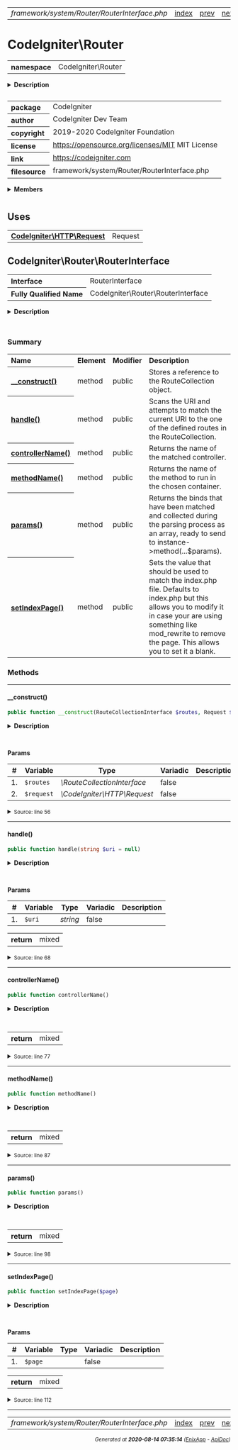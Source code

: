 


 



<table>
<tr>
<td style="width:100%"><em>framework/system/Router/RouterInterface.php</em></td>
<td><a href="../../../../../../api/index.md">index</a></td>
<td><a href="../../../../../../api/vendor/codeigniter4/framework/system/Router/Router.md">prev</a></td>
<td><a href="../../../../../../api/vendor/codeigniter4/framework/system/Security/Exceptions/SecurityException.md">next</a></td>
</tr>
</table>







# CodeIgniter\Router 
<table style="text-align:left">
<tr><th>namespace</th><td>CodeIgniter\Router</td></tr>
</table>

<details>
<summary style="margin-bottom:12px;"><strong>Description</strong></summary>

<table>
<tr><td>
CodeIgniter
</td></tr>
</table>

<table>
<tr><td>
An open source application development framework for PHP

This content is released under the MIT License (MIT)

Copyright (c) 2014-2019 British Columbia Institute of Technology
Copyright (c) 2019-2020 CodeIgniter Foundation

Permission is hereby granted, free of charge, to any person obtaining a copy
of this software and associated documentation files (the "Software"), to deal
in the Software without restriction, including without limitation the rights
to use, copy, modify, merge, publish, distribute, sublicense, and/or sell
copies of the Software, and to permit persons to whom the Software is
furnished to do so, subject to the following conditions:

The above copyright notice and this permission notice shall be included in
all copies or substantial portions of the Software.

THE SOFTWARE IS PROVIDED "AS IS", WITHOUT WARRANTY OF ANY KIND, EXPRESS OR
IMPLIED, INCLUDING BUT NOT LIMITED TO THE WARRANTIES OF MERCHANTABILITY,
FITNESS FOR A PARTICULAR PURPOSE AND NONINFRINGEMENT. IN NO EVENT SHALL THE
AUTHORS OR COPYRIGHT HOLDERS BE LIABLE FOR ANY CLAIM, DAMAGES OR OTHER
LIABILITY, WHETHER IN AN ACTION OF CONTRACT, TORT OR OTHERWISE, ARISING FROM,
OUT OF OR IN CONNECTION WITH THE SOFTWARE OR THE USE OR OTHER DEALINGS IN
THE SOFTWARE.
</td></tr>
</table>

</details>



<table style="text-align:left">
<tr style="vertical-align:top;">
<th>package</th>
<td>CodeIgniter
</td>
</tr>
<tr style="vertical-align:top;">
<th>author</th>
<td>CodeIgniter Dev Team
</td>
</tr>
<tr style="vertical-align:top;">
<th>copyright</th>
<td>2019-2020 CodeIgniter Foundation
</td>
</tr>
<tr style="vertical-align:top;">
<th>license</th>
<td><a href="https://opensource.org/licenses/MIT">https://opensource.org/licenses/MIT</a>	MIT License
</td>
</tr>
<tr style="vertical-align:top;">
<th>link</th>
<td><a href="https://codeigniter.com">https://codeigniter.com</a>

</td>
</tr>
<tr style="vertical-align:top;">
<th>filesource</th>
<td>framework/system/Router/RouterInterface.php
</td>
</tr>
</table>

 

<details>
<summary style="margin-bottom:12px;"><strong>Members</strong></summary>
<table>
<tr><td><a href="../../../../../../api/vendor/codeigniter4/framework/system/Router/Exceptions/RedirectException.md">CodeIgniter\Router\Exceptions\RedirectException</a></td></tr>
<tr><td><a href="../../../../../../api/vendor/codeigniter4/framework/system/Router/Exceptions/RouterException.md">CodeIgniter\Router\Exceptions\RouterException</a></td></tr>
<tr><td><a href="../../../../../../api/vendor/codeigniter4/framework/system/Router/RouteCollection.md">CodeIgniter\Router\RouteCollection</a></td></tr>
<tr><td><a href="../../../../../../api/vendor/codeigniter4/framework/system/Router/RouteCollectionInterface.md">CodeIgniter\Router\RouteCollectionInterface</a></td></tr>
<tr><td><a href="../../../../../../api/vendor/codeigniter4/framework/system/Router/Router.md">CodeIgniter\Router\Router</a></td></tr>
<tr><td><a href="../../../../../../api/vendor/codeigniter4/framework/system/Router/RouterInterface.md">CodeIgniter\Router\RouterInterface</a></td></tr>
</table>
</details>



 
 ## Uses

<table style="text-align:left;">
<tr>
<td>
<a href="../../../../../../api/vendor/codeigniter4/framework/system/HTTP/Request.md"><strong>CodeIgniter\HTTP\Request</strong></a>
</td>
<td>Request</td>
</tr>
</table>



 
## CodeIgniter\Router\RouterInterface

<table style="text-align:left">
<tr><th>Interface</th><td>RouterInterface</td></tr>
<tr><th>Fully Qualified Name</th><td>CodeIgniter\Router\RouterInterface</td></tr>
</table>


<details>
<summary style="margin-bottom:12px;"><strong>Description</strong></summary>

<table>
<tr><td>
Expected behavior of a Router.
</td></tr>
</table>


</details>



<table style="text-align:left">
</table>



### Summary


<table style="text-align:left;">
<tr>
<th>Name</th>
<th>Element</th>
<th>Modifier</th>
<th>Description</th>
</tr>


<tr>
<th><a href="#__construct"><strong>__construct</strong>()</a></th>
<td>method</td>
<td>
public

</td>
<td>Stores a reference to the RouteCollection object.</td>
</tr>
<tr>
<th><a href="#handle"><strong>handle</strong>()</a></th>
<td>method</td>
<td>
public

</td>
<td>Scans the URI and attempts to match the current URI to the
one of the defined routes in the RouteCollection.</td>
</tr>
<tr>
<th><a href="#controllerName"><strong>controllerName</strong>()</a></th>
<td>method</td>
<td>
public

</td>
<td>Returns the name of the matched controller.</td>
</tr>
<tr>
<th><a href="#methodName"><strong>methodName</strong>()</a></th>
<td>method</td>
<td>
public

</td>
<td>Returns the name of the method to run in the
chosen container.</td>
</tr>
<tr>
<th><a href="#params"><strong>params</strong>()</a></th>
<td>method</td>
<td>
public

</td>
<td>Returns the binds that have been matched and collected
during the parsing process as an array, ready to send to
instance-&gt;method(...$params).</td>
</tr>
<tr>
<th><a href="#setIndexPage"><strong>setIndexPage</strong>()</a></th>
<td>method</td>
<td>
public

</td>
<td>Sets the value that should be used to match the index.php file. Defaults
to index.php but this allows you to modify it in case your are using
something like mod_rewrite to remove the page. This allows you to set
it a blank.</td>
</tr>

</table>






### Methods


<hr>

#### __construct()

```php
public function __construct(RouteCollectionInterface $routes, Request $request = null)
```

<details>
<summary style="margin-bottom:12px;"><strong>Description</strong></summary>

<table>
<tr><td>
Stores a reference to the RouteCollection object.
</td></tr>
</table>


</details>



<table style="text-align:left">
</table>


**Params**

<table>
<thead>
<tr>
<th>#</th>
<th>Variable</th>
<th>Type</th>
<th>Variadic</th>
<th>Description</th>
</tr>
</thead>
<tbody>

<tr>
<td>1.</td>
<td><code>$routes</code></td>
<td><em>\RouteCollectionInterface
</em></td>
<td>false</td>
<td></td>
</tr>

<tr>
<td>2.</td>
<td><code>$request</code></td>
<td><em>\CodeIgniter\HTTP\Request
</em></td>
<td>false</td>
<td></td>
</tr>


</tbody>
</table>








<details>
<summary><small>Source: line 56</small></summary>

```php
public function __construct(RouteCollectionInterface $routes, Request $request = null);
```

</details>


<hr>

#### handle()

```php
public function handle(string $uri = null)
```

<details>
<summary style="margin-bottom:12px;"><strong>Description</strong></summary>

<table>
<tr><td>
Scans the URI and attempts to match the current URI to the
one of the defined routes in the RouteCollection.
</td></tr>
</table>


</details>



<table style="text-align:left">
</table>


**Params**

<table>
<thead>
<tr>
<th>#</th>
<th>Variable</th>
<th>Type</th>
<th>Variadic</th>
<th>Description</th>
</tr>
</thead>
<tbody>

<tr>
<td>1.</td>
<td><code>$uri</code></td>
<td><em>string
</em></td>
<td>false</td>
<td></td>
</tr>


</tbody>
</table>



<table>
<tr>
<th style="vertical-align:top;">return</th>
<td>mixed
</td>
</tr>
</table>





<details>
<summary><small>Source: line 68</small></summary>

```php
public function handle(string $uri = null);
```

</details>


<hr>

#### controllerName()

```php
public function controllerName()
```

<details>
<summary style="margin-bottom:12px;"><strong>Description</strong></summary>

<table>
<tr><td>
Returns the name of the matched controller.
</td></tr>
</table>


</details>



<table style="text-align:left">
</table>





<table>
<tr>
<th style="vertical-align:top;">return</th>
<td>mixed
</td>
</tr>
</table>





<details>
<summary><small>Source: line 77</small></summary>

```php
public function controllerName();
```

</details>


<hr>

#### methodName()

```php
public function methodName()
```

<details>
<summary style="margin-bottom:12px;"><strong>Description</strong></summary>

<table>
<tr><td>
Returns the name of the method to run in the
chosen container.
</td></tr>
</table>


</details>



<table style="text-align:left">
</table>





<table>
<tr>
<th style="vertical-align:top;">return</th>
<td>mixed
</td>
</tr>
</table>





<details>
<summary><small>Source: line 87</small></summary>

```php
public function methodName();
```

</details>


<hr>

#### params()

```php
public function params()
```

<details>
<summary style="margin-bottom:12px;"><strong>Description</strong></summary>

<table>
<tr><td>
Returns the binds that have been matched and collected
during the parsing process as an array, ready to send to
instance->method(...$params).
</td></tr>
</table>


</details>



<table style="text-align:left">
</table>





<table>
<tr>
<th style="vertical-align:top;">return</th>
<td>mixed
</td>
</tr>
</table>





<details>
<summary><small>Source: line 98</small></summary>

```php
public function params();
```

</details>


<hr>

#### setIndexPage()

```php
public function setIndexPage($page)
```

<details>
<summary style="margin-bottom:12px;"><strong>Description</strong></summary>

<table>
<tr><td>
Sets the value that should be used to match the index.php file. Defaults
to index.php but this allows you to modify it in case your are using
something like mod_rewrite to remove the page. This allows you to set
it a blank.
</td></tr>
</table>


</details>



<table style="text-align:left">
</table>


**Params**

<table>
<thead>
<tr>
<th>#</th>
<th>Variable</th>
<th>Type</th>
<th>Variadic</th>
<th>Description</th>
</tr>
</thead>
<tbody>

<tr>
<td>1.</td>
<td><code>$page</code></td>
<td><em>
</em></td>
<td>false</td>
<td></td>
</tr>


</tbody>
</table>



<table>
<tr>
<th style="vertical-align:top;">return</th>
<td>mixed
</td>
</tr>
</table>





<details>
<summary><small>Source: line 112</small></summary>

```php
public function setIndexPage($page);
```

</details>





 


 
  




<hr>

<table>
<tr>
<td style="width:100%"><em>framework/system/Router/RouterInterface.php</em></td>
<td><a href="../../../../../../api/index.md">index</a></td>
<td><a href="../../../../../../api/vendor/codeigniter4/framework/system/Router/Router.md">prev</a></td>
<td><a href="../../../../../../api/vendor/codeigniter4/framework/system/Security/Exceptions/SecurityException.md">next</a></td>
<td><a href="#">top</a></td></tr>
</table>




<div style="text-align:right;">

<small>_Generated at **2020-08-14 07:35:14**_ *([EnixApp](https://github.com/enix-app) - [ApiDoc](https://github.com/enix-app/apidoc))*</small>
</div>